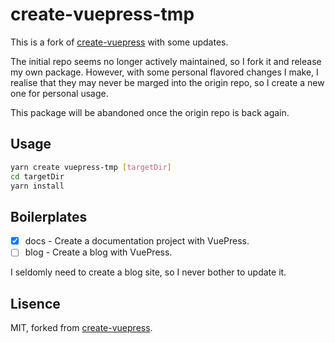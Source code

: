 # create-vuepress-tmp

This is a fork of [create-vuepress](https://github.com/vuepressjs/create-vuepress) with some updates.

The initial repo seems no longer actively maintained, so I fork it and release my own package. However, with some personal flavored changes I make, I realise that they may never be marged into the origin repo, so I create a new one for personal usage.

This package will be abandoned once the origin repo is back again.

## Usage

```bash
yarn create vuepress-tmp [targetDir]
cd targetDir
yarn install
```

## Boilerplates

- [x] docs - Create a documentation project with VuePress.
- [ ] blog - Create a blog with VuePress.

I seldomly need to create a blog site, so I never bother to update it.

## Lisence

MIT, forked from [create-vuepress](https://github.com/vuepressjs/create-vuepress).
